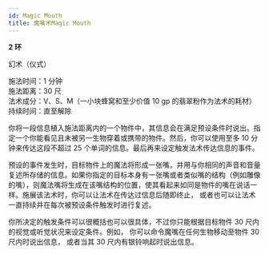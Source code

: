 ```yaml
---
id: Magic Mouth
title: 魔嘴术Magic Mouth
---
```


**2 环**

幻术（仪式）

施法时间：1 分钟  
施法距离：30 尺  
法术成分：V、S、M（一小块蜂窝和至少价值 10 gp 的翡翠粉作为法术的耗材）  
持续时间：直至解除

你将一段信息植入施法距离内的一个物件中，其信息会在满足预设条件时说出。指定一个你能看见且未被另一生物穿着或携带的物件。然后，你可以使用至多 10 分钟来传达这段不超过 25 个单词的信息。最后再来设定触发法术传达信息的事件。

预设的事件发生时，目标物件上的魔法将形成一张嘴，并用与你相同的声音和音量复述所存储的信息。如果你指定的目标本身有一张嘴或者类似嘴的结构（例如雕像的嘴），则魔法嘴将生成在该嘴结构的位置，使其看起来如同是物件的嘴在说话一样。施展该法术时，你可以让法术在传达过信息后随即终止，
或者也可以让法术一直持续并在每次被预设条件触发时进行复述。

你所决定的触发条件可以很概括也可以很具体，不过你只能根据目标物件 30 尺内的视觉或听觉状况来设定条件。例如，
你可以命令魔嘴在任何生物移动至物件 30 尺内时说出信息，
或者当其 30 尺内有银铃响起时说出信息。
